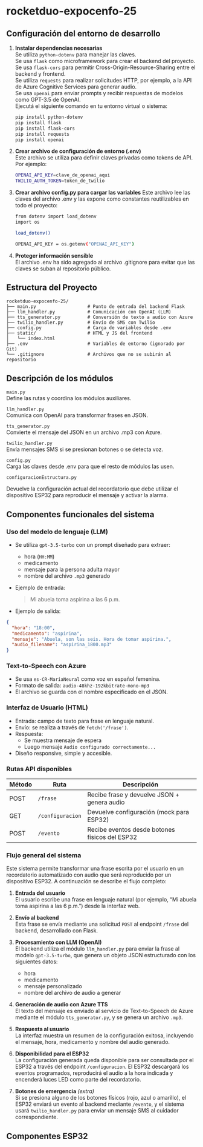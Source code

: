# rocketduo-expocenfo-25

## Configuración del entorno de desarrollo

1. **Instalar dependencias necesarias**  
   Se utiliza `python-dotenv` para manejar las claves. \
   Se usa `flask` como microframework para crear el backend del proyecto. \
   Se usa `flask-cors` para permitir Cross-Origin-Resource-Sharing entre el backend y frontend. \
   Se utiliza `requests` para realizar solicitudes HTTP, por ejemplo, a la API de Azure Cognitive Services para generar audio. \
   Se usa `openai` para enviar prompts y recibir respuestas de modelos como GPT-3.5 de OpenAI. \
   Ejecutá el siguiente comando en tu entorno virtual o sistema:

   ```bash
   pip install python-dotenv
   pip install flask
   pip install flask-cors
   pip install requests
   pip install openai

2. **Crear archivo de configuración de entorno (.env)** \
Este archivo se utiliza para definir claves privadas como tokens de API.
Por ejemplo:

   ```bash
   OPENAI_API_KEY=clave_de_openai_aqui
   TWILIO_AUTH_TOKEN=token_de_twilio

3. **Crear archivo config.py para cargar las variables**
Este archivo lee las claves del archivo .env y las expone como constantes reutilizables en todo el proyecto:

   ```bash
   from dotenv import load_dotenv
   import os

   load_dotenv()

   OPENAI_API_KEY = os.getenv("OPENAI_API_KEY")

  4. **Proteger información sensible** \
  El archivo .env ha sido agregado al archivo .gitignore para evitar que las claves se suban al repositorio público.

## Estructura del Proyecto

```plaintext
rocketduo-expocenfo-25/
├── main.py                   # Punto de entrada del backend Flask
├── llm_handler.py            # Comunicación con OpenAI (LLM)
├── tts_generator.py          # Conversión de texto a audio con Azure
├── twilio_handler.py         # Envío de SMS con Twilio
├── config.py                 # Carga de variables desde .env
├── static/                   # HTML y JS del frontend
│   └── index.html
├── .env                      # Variables de entorno (ignorado por Git)
└── .gitignore                # Archivos que no se subirán al repositorio
```

## Descripción de los módulos
`main.py` \
Define las rutas y coordina los módulos auxiliares.

`llm_handler.py` \
Comunica con OpenAI para transformar frases en JSON.

`tts_generator.py` \
Convierte el mensaje del JSON en un archivo .mp3 con Azure.

`twilio_handler.py` \
Envía mensajes SMS si se presionan botones o se detecta voz.

`config.py` \
Carga las claves desde .env para que el resto de módulos las usen.

`configuracionEstructura.py`

Devuelve la configuración actual del recordatorio que debe utilizar el dispositivo ESP32 para reproducir el mensaje y activar la alarma.

## Componentes funcionales del sistema

### Uso del modelo de lenguaje (LLM)
- Se utiliza `gpt-3.5-turbo` con un prompt diseñado para extraer:
  - hora (`HH:MM`)
  - medicamento
  - mensaje para la persona adulta mayor
  - nombre del archivo `.mp3` generado

- Ejemplo de entrada:
  > Mi abuela toma aspirina a las 6 p.m.

- Ejemplo de salida:
```json
{
  "hora": "18:00",
  "medicamento": "aspirina",
  "mensaje": "Abuela, son las seis. Hora de tomar aspirina.",
  "audio_filename": "aspirina_1800.mp3"
}
```


### Text-to-Speech con Azure

- Se usa `es-CR-MariaNeural` como voz en español femenina.
- Formato de salida: `audio-48khz-192kbitrate-mono-mp3`
- El archivo se guarda con el nombre especificado en el JSON.


### Interfaz de Usuario (HTML)

- Entrada: campo de texto para frase en lenguaje natural.
- Envío: se realiza a través de `fetch('/frase')`.
- Respuesta:
  - Se muestra mensaje de espera
  - Luego mensaje `Audio configurado correctamente...`
- Diseño responsive, simple y accesible.


### Rutas API disponibles

| Método | Ruta             | Descripción                                         |
|--------|------------------|-----------------------------------------------------|
| POST   | `/frase`         | Recibe frase y devuelve JSON + genera audio        |
| GET    | `/configuracion` | Devuelve configuración (mock para ESP32)           |
| POST   | `/evento`        | Recibe eventos desde botones físicos del ESP32     |

### Flujo general del sistema

Este sistema permite transformar una frase escrita por el usuario en un recordatorio automatizado con audio que será reproducido por un dispositivo ESP32. A continuación se describe el flujo completo:

1. **Entrada del usuario**  
   El usuario escribe una frase en lenguaje natural (por ejemplo, “Mi abuela toma aspirina a las 6 p.m.”) desde la interfaz web.


2. **Envío al backend**  
   Esta frase se envía mediante una solicitud `POST` al endpoint `/frase` del backend, desarrollado con Flask.


3. **Procesamiento con LLM (OpenAI)**  
   El backend utiliza el módulo `llm_handler.py` para enviar la frase al modelo `gpt-3.5-turbo`, que genera un objeto JSON estructurado con los siguientes datos:
   - hora
   - medicamento
   - mensaje personalizado
   - nombre del archivo de audio a generar


4. **Generación de audio con Azure TTS**  
   El texto del mensaje es enviado al servicio de Text-to-Speech de Azure mediante el módulo `tts_generator.py`, y se genera un archivo `.mp3`.


5. **Respuesta al usuario**  
   La interfaz muestra un resumen de la configuración exitosa, incluyendo el mensaje, hora, medicamento y nombre del audio generado.


6. **Disponibilidad para el ESP32**  
   La configuración generada queda disponible para ser consultada por el ESP32 a través del endpoint `/configuracion`. El ESP32 descargará los eventos programados, reproducirá el audio a la hora indicada y encenderá luces LED como parte del recordatorio.


7. **Botones de emergencia** *(extra)*  
   Si se presiona alguno de los botones físicos (rojo, azul o amarillo), el ESP32 enviará un evento al backend mediante `/evento`, y el sistema usará `twilio_handler.py` para enviar un mensaje SMS al cuidador correspondiente.

## Componentes ESP32